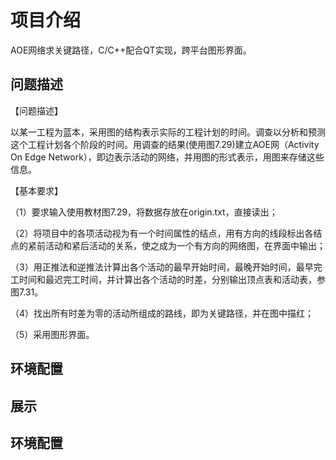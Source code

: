 # 项目介绍

AOE网络求关键路径，C/C++配合QT实现，跨平台图形界面。

## 问题描述

【问题描述】

以某一工程为蓝本，采用图的结构表示实际的工程计划的时间。调查以分析和预测这个工程计划各个阶段的时间。用调查的结果(使用图7.29)建立AOE网（Activity On Edge Network），即边表示活动的网络，并用图的形式表示，用图来存储这些信息。

【基本要求】

（1）要求输入使用教材图7.29，将数据存放在origin.txt，直接读出；

（2）将项目中的各项活动视为有一个时间属性的结点，用有方向的线段标出各结点的紧前活动和紧后活动的关系，使之成为一个有方向的网络图，在界面中输出；

（3）用正推法和逆推法计算出各个活动的最早开始时间，最晚开始时间，最早完工时间和最迟完工时间，并计算出各个活动的时差，分别输出顶点表和活动表，参图7.31。 

（4）找出所有时差为零的活动所组成的路线，即为关键路径，并在图中描红；

（5）采用图形界面。



## 环境配置


## 展示

## 环境配置
